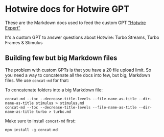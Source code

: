 # Hotwire docs for Hotwire GPT

These are the Markdown docs used to feed the custom GPT ["Hotwire Expert"](https://chat.openai.com/g/g-fpzPJfYvQ-hotwire-expert-turbo-streams-frames-stimulus)

It's a custom GPT to answer questions about Hotwire: Turbo Streams, Turbo Frames & Stimulus

## Building few but big Markdown files

The problem with custom GPTs is that you have a 20 file upload limit. So you need a way to concatenate all the docs into few, but big, Markdown files. We use `concat-md` for that:

To concatenate folders into a big Markdown file:
```
concat-md --toc --decrease-title-levels --file-name-as-title --dir-name-as-title stimulus > stimulus.md
concat-md --toc --decrease-title-levels --file-name-as-title --dir-name-as-title turbo > turbo.md
```

Make sure to install `concat-md` first:
```
npm install -g concat-md
```